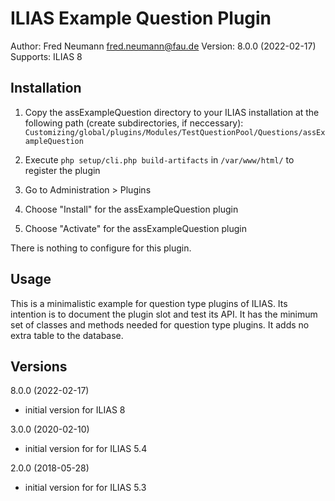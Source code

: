 ILIAS Example Question Plugin
=============================

Author:   Fred Neumann <fred.neumann@fau.de>
Version:  8.0.0 (2022-02-17)
Supports: ILIAS 8

Installation
------------

1. Copy the assExampleQuestion directory to your ILIAS installation at the following path 
(create subdirectories, if neccessary):
`Customizing/global/plugins/Modules/TestQuestionPool/Questions/assExampleQuestion`

2. Execute `php setup/cli.php build-artifacts` in `/var/www/html/` to register the plugin

3. Go to Administration > Plugins

4. Choose "Install" for the assExampleQuestion plugin
5. Choose "Activate" for the assExampleQuestion plugin

There is nothing to configure for this plugin.

Usage
-----

This is a minimalistic example for question type plugins of ILIAS. 
Its intention is to document the plugin slot and test its API.
It has the minimum set of classes and methods needed for question type plugins.
It adds no extra table to the database.

Versions
--------
8.0.0 (2022-02-17)
- initial version for ILIAS 8

3.0.0 (2020-02-10)
- initial version for for ILIAS 5.4

2.0.0 (2018-05-28)
- initial version for for ILIAS 5.3
